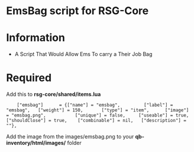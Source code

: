 # EmsBag script for RSG-Core

# Information
* A Script That Would Allow Ems To carry a Their Job Bag   

# Required
Add this to **rsg-core/shared/items.lua**
```
	["emsbag"]   	= {["name"] = "emsbag", 		["label"] = "emsbag", 	["weight"] = 150, 		["type"] = "item", 		["image"] = "emsbag.png", 			["unique"] = false,   	["useable"] = true,    ["shouldClose"] = true,    ["combinable"] = nil,   ["description"] = ""},

```
Add the image from the images/emsbag.png to your **qb-inventory/html/images/** folder
